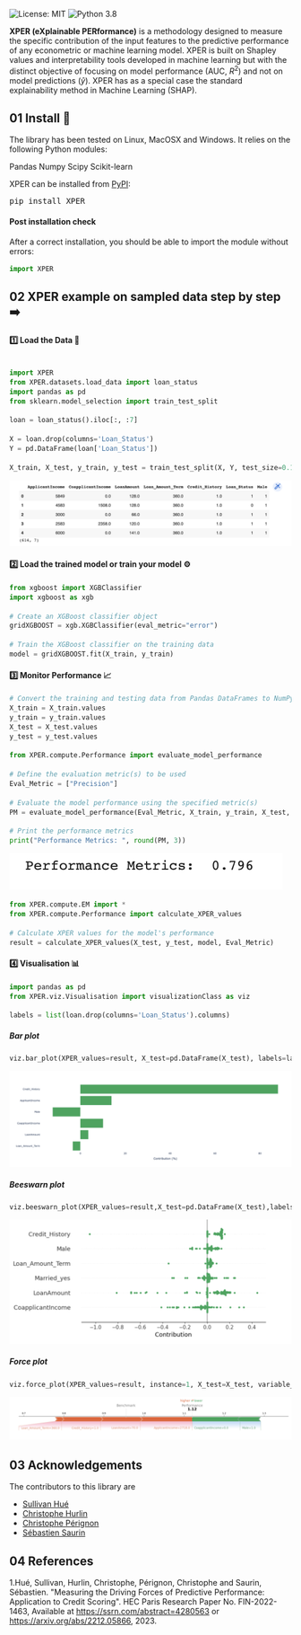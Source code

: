 ![License: MIT](https://img.shields.io/badge/license-MIT-yellow.svg)
![Python 3.8](https://img.shields.io/badge/python-3.8%20%7C%203.9%20%7C%203.10-blue)


**XPER (eXplainable PERformance)** is a methodology designed to measure the specific contribution of the input features to the predictive performance of any econometric or machine learning model. XPER is built on Shapley values and interpretability tools developed in machine learning but with the distinct objective of focusing on model performance (AUC, $R^2$) and not on model predictions ($\hat{y}$). XPER has as a special case the standard explainability method in Machine Learning (SHAP).


## 01 Install 🚀
The library has been tested on Linux, MacOSX and Windows. It relies on the following Python modules:

Pandas
Numpy
Scipy
Scikit-learn

XPER can be installed from [PyPI](https://pypi.org/project/XPER):

<pre>
pip install XPER
</pre>

#### Post installation check
After a correct installation, you should be able to import the module without errors:

```python
import XPER
```

## 02 XPER example on sampled data step by step ➡️


#### 1️⃣ Load the Data 💽


```python

import XPER
from XPER.datasets.load_data import loan_status
import pandas as pd
from sklearn.model_selection import train_test_split

loan = loan_status().iloc[:, :7]

X = loan.drop(columns='Loan_Status')
Y = pd.DataFrame(loan['Loan_Status'])

X_train, X_test, y_train, y_test = train_test_split(X, Y, test_size=0.15, random_state=3)
```
![loan](images/dataset.png)


#### 2️⃣ Load the trained model or train your model ⚙️

```python
from xgboost import XGBClassifier
import xgboost as xgb

# Create an XGBoost classifier object
gridXGBOOST = xgb.XGBClassifier(eval_metric="error")

# Train the XGBoost classifier on the training data
model = gridXGBOOST.fit(X_train, y_train)

```

#### 3️⃣ Monitor Performance 📈

```python
# Convert the training and testing data from Pandas DataFrames to NumPy arrays
X_train = X_train.values
y_train = y_train.values
X_test = X_test.values
y_test = y_test.values

from XPER.compute.Performance import evaluate_model_performance

# Define the evaluation metric(s) to be used
Eval_Metric = ["Precision"]

# Evaluate the model performance using the specified metric(s)
PM = evaluate_model_performance(Eval_Metric, X_train, y_train, X_test, y_test, model)

# Print the performance metrics
print("Performance Metrics: ", round(PM, 3))

```

![metrics](images/perf.png)

```python
from XPER.compute.EM import *
from XPER.compute.Performance import calculate_XPER_values

# Calculate XPER values for the model's performance
result = calculate_XPER_values(X_test, y_test, model, Eval_Metric)
```

#### 4️⃣ Visualisation 📊

```python
import pandas as pd
from XPER.viz.Visualisation import visualizationClass as viz

labels = list(loan.drop(columns='Loan_Status').columns)
```

##### Bar plot 

```python
viz.bar_plot(XPER_values=result, X_test=pd.DataFrame(X_test), labels=labels, p=6,percentage=True)
```
![sample](images/chart3.png)


##### Beeswarn plot

```python
viz.beeswarn_plot(XPER_values=result,X_test=pd.DataFrame(X_test),labels=labels)
```
![sample](images/chart5.png)

##### Force plot

```python
viz.force_plot(XPER_values=result, instance=1, X_test=X_test, variable_name=labels, figsize=(16,4))
```
![sample](images/chart2.png)

## 03 Acknowledgements

The contributors to this library are 
* [Sullivan Hué](https://www.amse-aixmarseille.fr/fr/membres/hu%C3%A9)
* [Christophe Hurlin](https://sites.google.com/view/christophe-hurlin/home)
* [Christophe Pérignon](https://www.hec.edu/fr/faculty-research/faculty-directory/faculty-member/perignon-christophe)
* [Sébastien Saurin](https://papers.ssrn.com/sol3/cf_dev/AbsByAuth.cfm?per_id=4582330)



## 04 References

1.Hué, Sullivan, Hurlin, Christophe, Pérignon, Christophe and Saurin, Sébastien. "Measuring the Driving Forces of Predictive Performance: Application to Credit Scoring". HEC Paris Research Paper No. FIN-2022-1463, Available at https://ssrn.com/abstract=4280563 or https://arxiv.org/abs/2212.05866, 2023.

